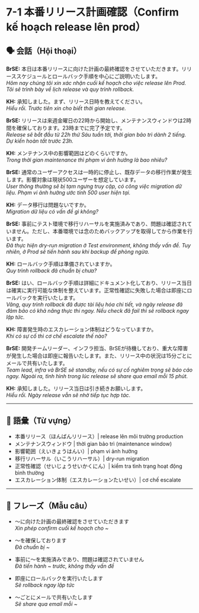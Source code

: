 # 7-1 本番リリース計画確認（Confirm kế hoạch release lên prod）

## 🗣️ 会話（Hội thoại）

**BrSE:** 本日は本番リリースに向けた計画の最終確認をさせていただきます。リリーススケジュールとロールバック手順を中心にご説明いたします。  
*Hôm nay chúng tôi xin xác nhận cuối kế hoạch cho việc release lên Prod. Tôi sẽ trình bày về lịch release và quy trình rollback.*  

**KH:** 承知しました。まず、リリース日時を教えてください。  
*Hiểu rồi. Trước tiên xin cho biết thời gian release.*  

**BrSE:** リリースは来週金曜日の22時から開始し、メンテナンスウィンドウは2時間を確保しております。23時までに完了予定です。  
*Release sẽ bắt đầu từ 22h thứ Sáu tuần tới, thời gian bảo trì dành 2 tiếng. Dự kiến hoàn tất trước 23h.*  

**KH:** メンテナンス中の影響範囲はどのくらいですか。  
*Trong thời gian maintenance thì phạm vi ảnh hưởng là bao nhiêu?*  

**BrSE:** 通常のユーザーアクセスは一時的に停止し、既存データの移行作業が発生します。影響対象は現状500ユーザーを想定しています。  
*User thông thường sẽ bị tạm ngưng truy cập, có công việc migration dữ liệu. Phạm vi ảnh hưởng ước tính 500 user hiện tại.*  

**KH:** データ移行は問題ないですか。  
*Migration dữ liệu có vấn đề gì không?*  

**BrSE:** 事前にテスト環境で移行リハーサルを実施済みであり、問題は確認されていません。ただし、本番環境では念のためバックアップを取得してから作業を行います。  
*Đã thực hiện dry-run migration ở Test environment, không thấy vấn đề. Tuy nhiên, ở Prod sẽ tiến hành sau khi backup để phòng ngừa.*  

**KH:** ロールバック手順は準備されていますか。  
*Quy trình rollback đã chuẩn bị chưa?*  

**BrSE:** はい、ロールバック手順は詳細にドキュメント化しており、リリース当日は確実に実行可能な体制を整えています。正常性確認に失敗した場合は即座にロールバックを実行いたします。  
*Vâng, quy trình rollback đã được tài liệu hóa chi tiết, và ngày release đã đảm bảo có khả năng thực thi ngay. Nếu check đã fail thì sẽ rollback ngay lập tức.*  

**KH:** 障害発生時のエスカレーション体制はどうなっていますか。  
*Khi có sự cố thì cơ chế escalate thế nào?*  

**BrSE:** 開発チームリーダー、インフラ担当、BrSEが待機しており、重大な障害が発生した場合は即座に報告いたします。また、リリース中の状況は15分ごとにメールで共有いたします。  
*Team lead, infra và BrSE sẽ standby, nếu có sự cố nghiêm trọng sẽ báo cáo ngay. Ngoài ra, tình hình trong lúc release sẽ share qua email mỗi 15 phút.*  

**KH:** 承知しました。リリース当日は引き続きお願いします。  
*Hiểu rồi. Ngày release vẫn sẽ nhờ tiếp tục hợp tác.*  

---

## 📖 語彙（Từ vựng）

- 本番リリース（ほんばんリリース）| release lên môi trường production  
- メンテナンスウィンドウ | thời gian bảo trì (maintenance window)  
- 影響範囲（えいきょうはんい）| phạm vi ảnh hưởng  
- 移行リハーサル（いこうリハーサル）| dry-run migration  
- 正常性確認（せいじょうせいかくにん）| kiểm tra tình trạng hoạt động bình thường  
- エスカレーション体制（エスカレーションたいせい）| cơ chế escalate  

---

## 📝 フレーズ（Mẫu câu）

- ～に向けた計画の最終確認をさせていただきます  
  *Xin phép confirm cuối kế hoạch cho ~*  

- ～を確保しております  
  *Đã chuẩn bị ~*  

- 事前に～を実施済みであり、問題は確認されていません  
  *Đã tiến hành ~ trước, không thấy vấn đề*  

- 即座にロールバックを実行いたします  
  *Sẽ rollback ngay lập tức*  

- ～ごとにメールで共有いたします  
  *Sẽ share qua email mỗi ~*  


